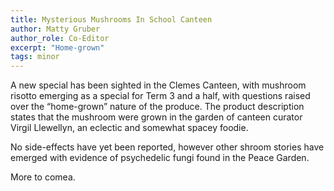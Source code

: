```yaml
---
title: Mysterious Mushrooms In School Canteen 
author: Matty Gruber
author_role: Co-Editor
excerpt: "Home-grown"
tags: minor
---
```


A new special has been sighted in the Clemes Canteen, with mushroom risotto
emerging as a special for Term 3 and a half, with questions raised over the
“home-grown” nature of the produce. The product description states that the
mushroom were grown in the garden of canteen curator Virgil Llewellyn, an
eclectic and somewhat spacey foodie.

No side-effects have yet been reported, however other shroom stories have
emerged with evidence of psychedelic fungi found in the Peace Garden.

More to comea.
